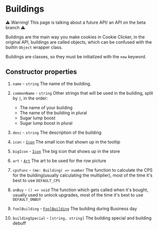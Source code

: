 # Buildings

:warning: Warning! This page is talking about a future API/ an API on the beta branch :warning:

Buildings are the main way you make cookies in Cookie Clicker, in the original API, buildings are called objects, which can be confused with the builtin `Object` wrapper class.

Buildings are classes, so they must be initialized with the `new` keyword.

## Constructor properties

1. `name` - `string` The name of the building.
2. `commonName` - `string` Other strings that will be used in the building, split by `|`, in the order:

   - The name of your building
   - The name of the building in plural
   - Sugar lump boost
   - Sugar lump boost in plural

3. `desc` - `string` The description of the building
4. `icon` - [`Icon`](types/Icon.md) The small icon that shown up in the tooltip
5. `bigIcon` - [`Icon`](types/Icon.md) The big icon that shows up in the store
6. `art` - [`Art`](types/Art.md) The art to be used for the row picture
7. `cpsFunc` - `(me: Building) => number` The function to calculate the CPS for the building(usually calculating the multiplier), most of the time it's best to use `DEFAULT_CPS`
8. `onBuy` - `() => void` The function which gets called when it's bought, usually used to unlock upgrades, most of the time it's best to use `DEFAULT_ONBUY`
9. `foolBuilding` - [`FoolBuilding`](types/FoolBuilding.md) The building during Business day
10. `buildingSpecial` - `[string, string]` The building special and building debuff
